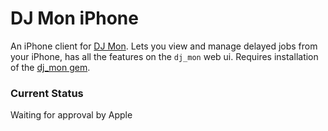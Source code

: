 # DJ Mon iPhone

An iPhone client for [DJ Mon](https://github.com/akshayrawat/dj_mon). Lets you view and manage delayed jobs from your iPhone, has all the features on the `dj_mon` web ui. Requires installation of the [dj_mon gem](https://github.com/akshayrawat/dj_mon).

### Current Status
Waiting for approval by Apple